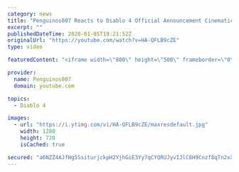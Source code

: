 ```yaml
---
category: news
title: "Penguinos007 Reacts to Diablo 4 Official Announcement Cinematic Trailer (Blizzcon 2019)"
excerpt: ""
publishedDateTime: 2020-01-05T19:21:52Z
originalUrl: "https://youtube.com/watch?v=HA-QFLB9cZE"
type: video

featuredContent: "<iframe width=\"800\" height=\"500\" frameborder=\"0\" src=\"https://www.youtube.com/embed/HA-QFLB9cZE\" allow=\"accelerometer; autoplay; encrypted-media; gyroscope; picture-in-picture\" allowfullscreen></iframe>"

provider:
  name: Penguinos007
  domain: youtube.com

topics:
  - Diablo 4

images:
  - url: "https://i.ytimg.com/vi/HA-QFLB9cZE/maxresdefault.jpg"
    width: 1280
    height: 720
    isCached: true

secured: "a6NZZ4AJfHg5SsiturjckpH2YjhGiE3Yy7qCYQRUJyvIJlC8H9Cnzf8qTn2xXHm6HKlDo74PRunGzZE+jtN3WhQPJ8jo7dw+UTFqYM9f6+6+ey9YfXlF+B1ZVBVQ6srhas0pq5joMZosDdWoFOhZwyK8XM/HyES1RC7ztnYLSWykyg2jve8W0QS0a2OH3EwjwGHsv3KOoh3f8wY7H61qgvpFW5pUTBBMsxg7nL+bFlSd5AXiz/Kol+bT99nxIllhkc5GkeCo+I6SBwoyTSV2tuZkiqjzMS3mMLHYssjbTUz4Bm1eeG6LYORNmDRFpfZWRZj/nbIRxQHWLWOabTBlDzp2oiFQ0y8HVTVg7dg7lu45z9AG32ncdflUJJbpclkuOitoNRqe4qgiZMAuj0csORpndiGq6UTn2497Lg0UkqKt0BpVYyeWFbasMb6eSNDP;vjHEyzfPBAdF6gxyxvR8+Q=="
---
```


